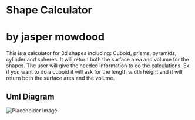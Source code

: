 # Shape Calculator
# by jasper mowdood
This is a calculator for 3d shapes including: Cuboid, prisms, pyramids, cylinder and spheres. It will return both the surface area and volume for the shapes. The user will give the needed information to do the calculations. Ex if you want to do a cuboid it will ask for the length width height and it will return both the surface area and the volume.

## Uml Diagram
![Placeholder Image](https://raw.githubusercontent.com/Tanuk12/IndividualProject/main/images/Untitled.draw.io)
